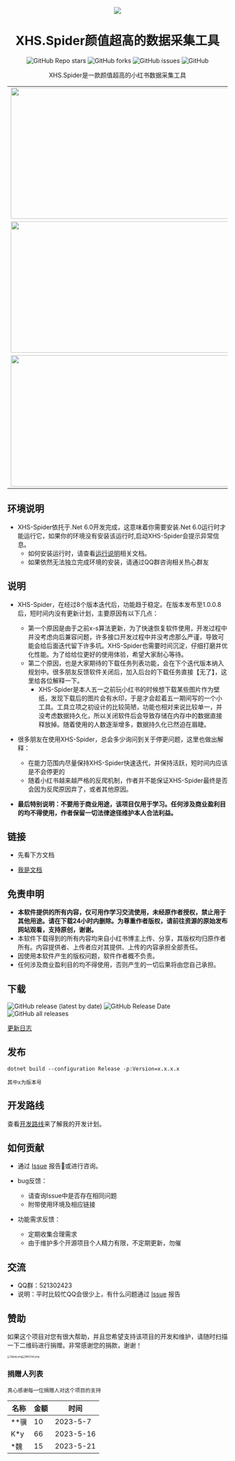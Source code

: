 <p align="center">
  <a href="https://github.com/xisuo67/XHS-Spider">
      <img src="https://ci.xiaohongshu.com/49fd555a-b46b-49fd-b5a5-053fb4a536dc">
  </a>
</p>
<h1 align="center">XHS.Spider颜值超高的数据采集工具</h1>

<div align="center">
    <p align="center">
    <a href="https://github.com/xisuo67/XHS-Spider/stargazers" style="text-decoration:none" >
        <img alt="GitHub Repo stars" src="https://img.shields.io/github/stars/xisuo67/XHS-Spider">
    </a>
    <a href="https://github.com/xisuo67/XHS-Spider/network" style="text-decoration:none" >
        <img alt="GitHub forks" src="https://img.shields.io/github/forks/xisuo67/XHS-Spider">
    </a>
    <a href="https://github.com/xisuo67/XHS-Spider/issues" style="text-decoration:none">
        <img alt="GitHub issues" src="https://img.shields.io/github/issues/xisuo67/XHS-Spider">
    </a>
    <a href="https://github.com/xisuo67/XHS-Spider/blob/main/LICENSE" style="text-decoration:none" >
        <img alt="GitHub" src="https://img.shields.io/github/license/xisuo67/XHS-Spider">
    </a>
</p>

XHS.Spider是一款颜值超高的小红书数据采集工具
</div>

<table>
    <tr>
        <td><img height="300px" width="500px" src="http://yfloves.cn/source/XHS1.png"/></td>
        <td><img  height="300px" width="500px" src="http://yfloves.cn/source/XHS2.png"/></td>
    </tr>
        <tr>
         <td><img  height="300px" width="500px" src="http://yfloves.cn/source/XHS3.png"/></td>
        <td><img  height="300px" width="500px" src="http://yfloves.cn/source/XHS4.png"/></td>
    </tr>
        </tr>
        <tr>
         <td><img  height="300px" width="500px" src="http://yfloves.cn/source/XHS5.png"/></td>
        <td><img  height="300px" width="500px" src="http://yfloves.cn/source/XHS6.png"/></td>
    </tr>
</table>

## 环境说明
- XHS-Spider依托于.Net 6.0开发完成，这意味着你需要安装.Net 6.0运行时才能运行它，如果你的环境没有安装该运行时,启动XHS-Spider会提示异常信息。
  - 如何安装运行时，请查看[运行说明](https://github.com/xisuo67/XHS-Spider/wiki/XHS-Spider)相关文档。
  - 如果依然无法独立完成环境的安装，请通过QQ群咨询相关热心群友

## 说明

- XHS-Spider，在经过8个版本迭代后，功能趋于稳定。在版本发布至1.0.0.8后，短时间内没有更新计划，主要原因有以下几点：
  - 第一个原因是由于之前x-s算法更新，为了快速恢复软件使用，开发过程中并没考虑向后兼容问题，许多接口开发过程中并没考虑那么严谨，导致可能会给后面迭代留下许多坑。XHS-Spider也需要时间沉淀，仔细打磨并优化性能。为了给给位更好的使用体验，希望大家耐心等待。
  - 第二个原因，也是大家期待的下载任务列表功能，会在下个迭代版本纳入规划中。很多朋友反馈软件关闭后，加入后台的下载任务直接【无了】，这里给各位解释一下。
    - XHS-Spider是本人五一之前玩小红书的时候想下载某些图片作为壁纸，发现下载后的图片会有水印，于是才会趁着五一期间写的一个小工具。工具立项之初设计的比较简陋，功能也相对来说比较单一，并没考虑数据持久化，所以关闭软件后会导致存储在内存中的数据直接释放掉。随着使用的人数逐渐增多，数据持久化已然迫在眉睫。

- 很多朋友在使用XHS-Spider，总会多少询问到关于停更问题，这里也做出解释：
  - 在能力范围内尽量保持XHS-Spider快速迭代，并保持活跃，短时间内应该是不会停更的
  - 随着小红书越来越严格的反爬机制，作者并不能保证XHS-Spider最终是否会因为反爬原因弃了，或者其他原因。

- **最后特别说明：不要用于商业用途，该项目仅用于学习。任何涉及商业盈利目的均不得使用，作者保留一切法律途径维护本人合法利益。**

## 链接
- 先看下方文档

- [我是文档](https://zhuanlan.zhihu.com/p/627192197)

## 免责申明

- **本软件提供的所有内容，仅可用作学习交流使用，未经原作者授权，禁止用于其他用途。请在下载24小时内删除。为尊重作者版权，请前往资源的原始发布网站观看，支持原创，谢谢。**
- 本软件下载得到的所有内容均来自小红书博主上传、分享，其版权均归原作者所有。内容提供者、上传者应对其提供、上传的内容承担全部责任。
- 因使用本软件产生的版权问题，软件作者概不负责。
- 任何涉及商业盈利目的均不得使用，否则产生的一切后果将由您自己承担。

## 下载

<p align="left">
    <a href="https://github.com/xisuo67/XHS-Spider/releases/latest" style="text-decoration:none">
       <img alt="GitHub release (latest by date)" src="https://img.shields.io/github/v/release/xisuo67/XHS-Spider">
    </a>
    <a href="https://github.com/xisuo67/XHS-Spider/releases/latest" style="text-decoration:none">
       <img alt="GitHub Release Date" src="https://img.shields.io/github/release-date/xisuo67/XHS-Spider">
    </a>
    <a href="https://github.com/xisuo67/XHS-Spider/releases" style="text-decoration:none">
       <img alt="GitHub all releases" src="https://img.shields.io/github/downloads/xisuo67/XHS-Spider/total">
    </a>
</p>

[更新日志](CHANGELOG.md)

## 发布

`dotnet build --configuration Release -p:Version=x.x.x.x`

```
其中x为版本号
```

## 开发路线

查看[开发路线](https://github.com/users/xisuo67/projects/5)来了解我的开发计划。

## 如何贡献

- 通过 [Issue](https://github.com/xisuo67/XHS-Spider/issues) 报告:bug:或进行咨询。
- bug反馈：

  - 请查询Issue中是否存在相同问题
  - 附带使用环境及相应链接
- 功能需求反馈：

  - 定期收集合理需求
  - 由于维护多个开源项目个人精力有限，不定期更新，勿催

## 交流

- QQ群：521302423
- 说明：平时比较忙QQ会很少上，有什么问题通过 [Issue](https://github.com/xisuo67/XHS-Spider/issues) 报告

## 赞助

如果这个项目对您有很大帮助，并且您希望支持该项目的开发和维护，请随时扫描一下二维码进行捐赠。非常感谢您的捐款，谢谢！

<img src="http://yfloves.cn/source/alipay435x450.png" alt="Alipay.png" style="zoom:40%;" /><img src="http://yfloves.cn/source/wechatpay435x450.png" alt="WeChat.png" style="zoom:40%;" />



### 捐赠人列表

```
真心感谢每一位捐赠人对这个项目的支持
```



| 名称 | 金额 | 时间      |
| ---- | ---- | --------- |
| **骥 | 10   | 2023-5-7  |
| K*y  | 66   | 2023-5-16 |
| *魏  | 15   | 2023-5-21 |
